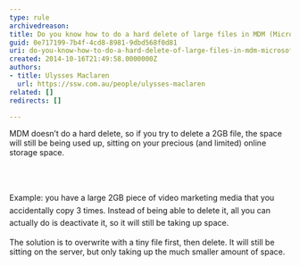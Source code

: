 ```yaml
---
type: rule
archivedreason: 
title: Do you know how to do a hard delete of large files in MDM (Microsoft Dynamics Marketing)?
guid: 0e717199-7b4f-4cd8-8981-9dbd568f0d81
uri: do-you-know-how-to-do-a-hard-delete-of-large-files-in-mdm-microsoft-dynamics-marketing
created: 2014-10-16T21:49:58.0000000Z
authors:
- title: Ulysses Maclaren
  url: https://ssw.com.au/people/ulysses-maclaren
related: []
redirects: []

---
```



<p>MDM doesn’t do a hard delete, so if you try to delete a 2GB file, the space will still be being used up, sitting on your precious (and limited) online storage space.</p>
<br><excerpt class='endintro'></excerpt><br>
<p>​<span style="line-height&#58;1.6;">Example&#58; you have a large 2GB piece of video marketing media that you accidentally copy 3 times. Instead of being able to delete it, all you can actually do is deactivate it, so it will still be taking up space.</span></p><p class="p1">​The solution is to overwrite with a tiny file first, then delete. It will still be sitting on the server, but only taking up the much smaller amount of space.</p>


